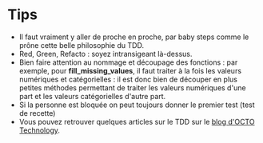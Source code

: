 # Tips
- Il faut vraiment y aller de proche en proche, par baby steps comme le prône cette belle philosophie du TDD.
- Red, Green, Refacto : soyez intransigeant là-dessus.
- Bien faire attention au nommage et découpage des fonctions : par exemple, pour __fill_missing_values__, il faut traiter à la fois les valeurs numériques et catégorielles : il est donc bien de découper en plus petites méthodes permettant de traiter les valeurs numériques d'une part et les valeurs catégorielles d'autre part.
- Si la personne est bloquée on peut toujours donner le premier test (test de recette) 
- Vous pouvez retrouver quelques articles sur le TDD sur le [blog d'OCTO Technology](https://blog.octo.com/tag/tdd/).